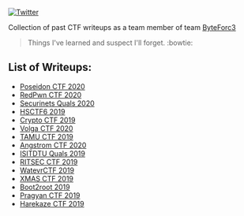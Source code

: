 <!-- [![GitHub license](https://img.shields.io/github/license/saurav3199/CTF-writeups?style=flat-square)](https://github.com/saurav3199/CTF-writeups/blob/master/LICENSE.md)
[![GitHub forks](https://img.shields.io/github/forks/saurav3199/CTF-writeups?style=flat-square)](https://github.com/saurav3199/CTF-writeups/network)
[![GitHub stars](https://img.shields.io/github/stars/saurav3199/CTF-writeups?style=flat-square)](https://github.com/saurav3199/CTF-writeups/stargazers)
-->

[![Twitter](https://img.shields.io/twitter/url?style=social&url=https%3A%2F%2Fgithub.com%2Fsaurav3199%2FCTF-writeups)](https://twitter.com/intent/tweet?text=Wow:&url=https%3A%2F%2Fgithub.com%2Fsaurav3199%2FCTF-writeups)

Collection of past CTF writeups as a team member of team [ByteForc3](https://ctftime.org/team/71631)

> Things I've learned and suspect I'll forget. :bowtie:


## List of Writeups:

* [Poseidon CTF 2020](PoseidonCTF/)
* [RedPwn CTF 2020](RedPwnCTF'20/)
* [Securinets Quals 2020](SecurinetsQuals20/)
* [HSCTF6 2019](HSCTF6/)
* [Crypto CTF 2019](CryptoCTF/)
* [Volga CTF 2020](VolgaCTF/)
* [TAMU CTF 2019](TAMUctf19/)
* [Angstrom CTF 2020](AngstromCTF'20/)
* [ISITDTU Quals 2019](ISITDTU_Quals/)
* [RITSEC CTF 2019](RITSEC/)
* [WatevrCTF 2019](WatevrCTF/)
* [XMAS CTF 2019](XMASCTF'19/)
* [Boot2root 2019](boot2root'19/)
* [Pragyan CTF 2019](pragyanctf/)
* [Harekaze CTF 2019](Harekazectf/)
